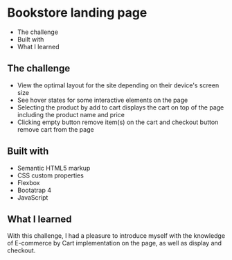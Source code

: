 # Bookstore landing page

- The challenge
- Built with
- What I learned

## The challenge

- View the optimal layout for the site depending on their device's screen size
- See hover states for some interactive elements on the page
- Selecting the product by add to cart displays the cart on top of the page including the product name and price
- Clicking empty button remove item(s) on the cart and checkout button remove cart from the page

## Built with

- Semantic HTML5 markup
- CSS custom properties
- Flexbox
- Bootatrap 4
- JavaScript

## What I learned

With this challenge, I had a pleasure to introduce myself with the knowledge of E-commerce by Cart implementation on the page, as well as display and checkout.